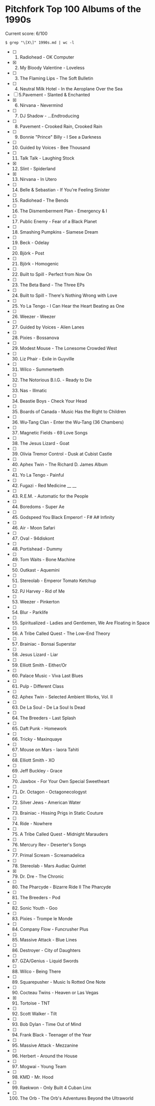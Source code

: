 Pitchfork Top 100 Albums of the 1990s
=====================================

Current score: 6/100

`$ grep "\[X\]" 1990s.md | wc -l`

- [ ] 1. Radiohead - OK Computer
- [X] 2. My Bloody Valentine - Loveless
- [ ] 3. The Flaming Lips - The Soft Bulletin
- [ ] 4. Neutral Milk Hotel - In the Aeroplane Over the Sea
- [ ] 5.Pavement - Slanted & Enchanted 
- [X] 6. Nirvana - Nevermind
- [ ] 7. DJ Shadow - ...Endtroducing
- [ ] 8. Pavement - Crooked Rain, Crooked Rain
- [ ] 9. Bonnie "Prince" Billy - I See a Darkness
- [ ] 10. Guided by Voices - Bee Thousand
- [ ] 11. Talk Talk - Laughing Stock
- [X] 12. Slint - Spiderland
- [X] 13. Nirvana - In Utero
- [ ] 14. Belle & Sebastian - If You're Feeling Sinister
- [ ] 15. Radiohead - The Bends
- [ ] 16. The Dismemberment Plan - Emergency & I
- [ ] 17. Public Enemy - Fear of a Black Planet
- [ ] 18. Smashing Pumpkins - Siamese Dream
- [ ] 19. Beck - Odelay
- [ ] 20. Björk - Post
- [ ] 21. Björk - Homogenic
- [ ] 22. Built to Spill - Perfect from Now On
- [ ] 23. The Beta Band - The Three EPs
- [ ] 24. Built to Spill - There's Nothing Wrong with Love
- [ ] 25. Yo La Tengo - I Can Hear the Heart Beating as One
- [ ] 26. Weezer - Weezer
- [ ] 27. Guided by Voices - Alien Lanes
- [ ] 28. Pixies - Bossanova
- [ ] 29. Modest Mouse - The Lonesome Crowded West
- [ ] 30. Liz Phair - Exile in Guyville
- [ ] 31. Wilco - Summerteeth
- [ ] 32. The Notorious B.I.G. - Ready to Die
- [ ] 33. Nas - Illmatic
- [ ] 34. Beastie Boys - Check Your Head
- [ ] 35. Boards of Canada - Music Has the Right to Children
- [ ] 36. Wu-Tang Clan - Enter the Wu-Tang (36 Chambers)
- [ ] 37. Magnetic Fields - 69 Love Songs
- [ ] 38. The Jesus Lizard - Goat
- [ ] 39. Olivia Tremor Control - Dusk at Cubist Castle
- [ ] 40. Aphex Twin - The Richard D. James Album
- [ ] 41. Yo La Tengo - Painful
- [ ] 42. Fugazi - Red Medicine __ __
- [ ] 43. R.E.M. - Automatic for the People
- [ ] 44. Boredoms - Super Ae
- [ ] 45. Godspeed You Black Emperor! - F# A# Infinity
- [ ] 46. Air - Moon Safari
- [ ] 47. Oval - 94diskont
- [ ] 48. Portishead - Dummy
- [ ] 49. Tom Waits - Bone Machine
- [ ] 50. Outkast - Aquemini
- [ ] 51. Stereolab - Emperor Tomato Ketchup
- [ ] 52. PJ Harvey - Rid of Me
- [ ] 53. Weezer - Pinkerton
- [ ] 54. Blur - Parklife
- [ ] 55. Spiritualized - Ladies and Gentlemen, We Are Floating in Space
- [ ] 56. A Tribe Called Quest - The Low-End Theory
- [ ] 57. Brainiac - Bonsai Superstar
- [ ] 58. Jesus Lizard - Liar
- [ ] 59. Elliott Smith - Either/Or
- [ ] 60. Palace Music - Viva Last Blues
- [ ] 61. Pulp - Different Class
- [ ] 62. Aphex Twin - Selected Ambient Works, Vol. II
- [ ] 63. De La Soul - De La Soul Is Dead
- [ ] 64. The Breeders - Last Splash
- [ ] 65. Daft Punk - Homework
- [ ] 66. Tricky - Maxinquaye
- [ ] 67. Mouse on Mars - Iaora Tahiti
- [ ] 68. Elliott Smith - XO
- [ ] 69. Jeff Buckley - Grace
- [ ] 70. Jawbox - For Your Own Special Sweetheart
- [ ] 71. Dr. Octagon - Octagonecologyst
- [ ] 72. Silver Jews - American Water
- [ ] 73. Brainiac - Hissing Prigs in Static Couture
- [ ] 74. Ride - Nowhere
- [ ] 75. A Tribe Called Quest - Midnight Marauders
- [ ] 76. Mercury Rev - Deserter's Songs
- [ ] 77. Primal Scream - Screamadelica
- [ ] 78. Stereolab - Mars Audiac Quintet
- [X] 79. Dr. Dre - The Chronic
- [ ] 80. The Pharcyde - Bizarre Ride II The Pharcyde
- [ ] 81. The Breeders - Pod
- [ ] 82. Sonic Youth - Goo
- [ ] 83. Pixies - Trompe le Monde
- [ ] 84. Company Flow - Funcrusher Plus
- [ ] 85. Massive Attack - Blue Lines
- [ ] 86. Destroyer - City of Daughters
- [ ] 87. GZA/Genius - Liquid Swords
- [ ] 88. Wilco - Being There
- [ ] 89. Squarepusher - Music Is Rotted One Note
- [ ] 90. Cocteau Twins - Heaven or Las Vegas
- [X] 91. Tortoise - TNT
- [ ] 92. Scott Walker - Tilt
- [ ] 93. Bob Dylan - Time Out of Mind
- [ ] 94. Frank Black - Teenager of the Year
- [ ] 95. Massive Attack - Mezzanine
- [ ] 96. Herbert - Around the House
- [ ] 97. Mogwai - Young Team
- [ ] 98. KMD - Mr. Hood
- [ ] 99. Raekwon - Only Built 4 Cuban Linx
- [ ] 100. The Orb - The Orb's Adventures Beyond the Ultraworld
